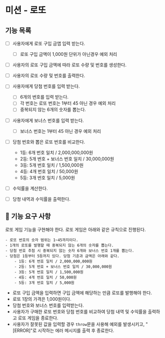 # 미션 - 로또

## 기능 목록
- [ ] 사용자에게 로또 구입 금앱 입력 받는다.
  - [ ] 로또 구입 금액이 1,000원 단위가 아닌경우 예외 처리
- [ ] 사용자의 로또 구입 금액에 따라 로또 수량 및 번호를 생성한다.
- [ ] 사용자의 로또 수량 및 번호를 출력한다.
- [ ] 사용자에게 당첨 번호를 입력 받는다.
  - [ ] 6개의 번호를 입력 받는다.
  - [ ] 각 번호는 로또 번호는 1부터 45 아닌 경우 예외 처리
  - [ ] 중복되지 않는 6개의 숫자를 뽑는다.
- [ ] 사용자에게 보너스 번호를 입력 받는다.
  - [ ] 보너스 번호는 1부터 45  아닌 경우 예외 처리
- [ ] 당첨 번호와 뽑은 로또 번호를 비교한다.
  - 1등: 6개 번호 일치 / 2,000,000,000원
  - 2등: 5개 번호 + 보너스 번호 일치 / 30,000,000원
  - 3등: 5개 번호 일치 / 1,500,000원
  - 4등: 4개 번호 일치 / 50,000원
  - 5등: 3개 번호 일치 / 5,000원
- [ ] 수익률을 계산한다.
- [ ] 당청 내역과 수익률을 출력한다.



## 🚀 기능 요구 사항
로또 게임 기능을 구현해야 한다. 로또 게임은 아래와 같은 규칙으로 진행된다.

```
- 로또 번호의 숫자 범위는 1~45까지이다.
- 1개의 로또를 발행할 때 중복되지 않는 6개의 숫자를 뽑는다.
- 당첨 번호 추첨 시 중복되지 않는 숫자 6개와 보너스 번호 1개를 뽑는다.
- 당첨은 1등부터 5등까지 있다. 당첨 기준과 금액은 아래와 같다.
    - 1등: 6개 번호 일치 / 2,000,000,000원
    - 2등: 5개 번호 + 보너스 번호 일치 / 30,000,000원
    - 3등: 5개 번호 일치 / 1,500,000원
    - 4등: 4개 번호 일치 / 50,000원
    - 5등: 3개 번호 일치 / 5,000원
```

- 로또 구입 금액을 입력하면 구입 금액에 해당하는 만큼 로또를 발행해야 한다.
- 로또 1장의 가격은 1,000원이다.
- 당첨 번호와 보너스 번호를 입력받는다.
- 사용자가 구매한 로또 번호와 당첨 번호를 비교하여 당첨 내역 및 수익률을 출력하고 로또 게임을 종료한다.
- 사용자가 잘못된 값을 입력할 경우 `throw`문을 사용해 예외를 발생시키고, "[ERROR]"로 시작하는 에러 메시지를 출력 후 종료한다.